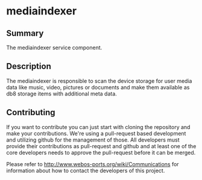 mediaindexer
============

Summary
-------
The mediaindexer service component.

Description
-----------
The mediaindexer is responsible to scan the device storage for user media data like music,
video, pictures or documents and make them available as db8 storage items with additional
meta data.

## Contributing

If you want to contribute you can just start with cloning the repository and make your
contributions. We're using a pull-request based development and utilizing github for the
management of those. All developers must provide their contributions as pull-request and
github and at least one of the core developers needs to approve the pull-request before it
can be merged.

Please refer to http://www.webos-ports.org/wiki/Communications for information about how to
contact the developers of this project.
